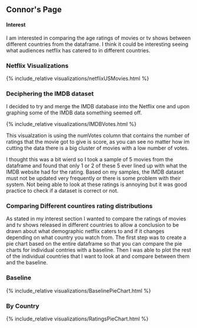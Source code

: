 ## Connor's Page

#### Interest

I am interested in comparing the age ratings of movies or tv shows between different countries from the dataframe. I think it could be interesting seeing what audiences netflix has catered to in different countries.

### Netflix Visualizations


{% include_relative visualizations/netflixUSMovies.html %}

### Deciphering the IMDB dataset

I decided to try and merge the IMDB database into the Netflix one and upon graphing some of the IMDB data something seemed off.


{% include_relative visualizations/IMDBVotes.html %}

This visualzation is using the numVotes column that contains the number of ratings that the movie got to give is score, as you can see no matter how im cutting the data there is a big cluster of movies with a low number of votes.

I thought this was a bit wierd so I took a sample of 5 movies from the dataframe and found that only 1 or 2 of these 5 ever lined up with what the IMDB website had for the rating. Based on my samples, the IMDB dataset must not be updated very frequently or there is some problem with their system. Not being able to look at these ratings is annoying but it was good practice to check if 
a dataset is correct or not.

### Comparing Different countires rating distributions

As stated in my interest section I wanted to compare the ratings of movies and tv shows released in different countries to allow a conclusion to be drawn about what demographic netflix caters to and if it changes depending on what country you watch from.
The first step was to create a pie chart based on the entire dataframe so that you can compare the pie charts for individual contries with a baseline. Then I was able to plot the rest of the individual countries that I want to look at and compare between them and the baseline.

### Baseline
{% include_relative visualizations/BaselinePieChart.html %}
### By Country
{% include_relative visualizations/RatingsPieChart.html %}